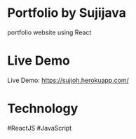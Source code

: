 # Portfolio by Sujijava
portfolio website using React

# Live Demo
Live Demo: https://sujioh.herokuapp.com/

# Technology
#ReactJS #JavaScript 
